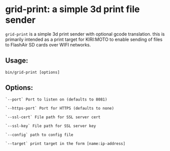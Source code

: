 # grid-print: a simple 3d print file sender

`grid-print` is a simple 3d print sender with optional gcode
translation. this is primarily intended as a print target for
KIRI:MOTO to enable sending of files to FlashAir SD cards over
WIFI networks.

## Usage:

    bin/grid-print [options]

## Options:

    `--port` Port to listen on (defaults to 8081)

    `--https-port` Port for HTTPS (defaults to none)

    `--ssl-cert` File path for SSL server cert

    `--ssl-key` File path for SSL server key

    `--config` path to config file

    `--target` print target in the form [name:ip-address]
